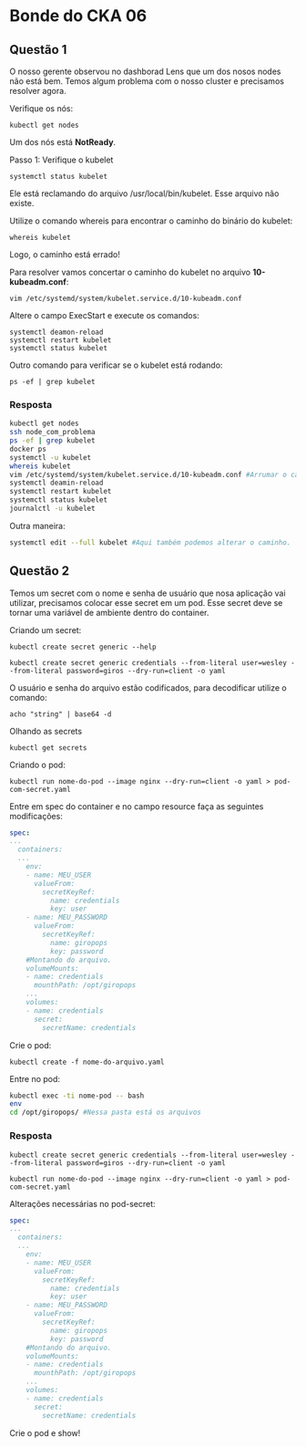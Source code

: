 # Bonde do CKA 06

## Questão 1

O nosso gerente observou no dashborad Lens que um dos nosos nodes não está bem. Temos algum problema com o nosso cluster e precisamos resolver agora.

Verifique os nós:

```
kubectl get nodes
```

Um dos nós está **NotReady**.

Passo 1: Verifique o kubelet

```
systemctl status kubelet
```

Ele está reclamando do arquivo /usr/local/bin/kubelet. Esse arquivo não existe. 

Utilize o comando whereis para encontrar o caminho do binário do kubelet:

```
whereis kubelet
```

Logo, o caminho está errado!

Para resolver vamos concertar o caminho do kubelet no arquivo **10-kubeadm.conf**:

```
vim /etc/systemd/system/kubelet.service.d/10-kubeadm.conf
```

Altere o campo ExecStart e execute os comandos:

```
systemctl deamon-reload
systemctl restart kubelet
systemctl status kubelet
```

Outro comando para verificar se o kubelet está rodando:

```
ps -ef | grep kubelet
```

### Resposta

```bash
kubectl get nodes
ssh node_com_problema
ps -ef | grep kubelet
docker ps
systemctl -u kubelet
whereis kubelet
vim /etc/systemd/system/kubelet.service.d/10-kubeadm.conf #Arrumar o caminho do binário do kubelet
systemctl deamin-reload
systemctl restart kubelet
systemctl status kubelet
journalctl -u kubelet
```

Outra maneira:

```bash
systemctl edit --full kubelet #Aqui também podemos alterar o caminho.
```

## Questão 2

Temos um secret com o nome e senha de usuário que nosa aplicação vai utilizar, precisamos colocar esse secret em um pod. Esse secret deve se tornar uma variável de ambiente dentro do container.

Criando um secret:

```
kubectl create secret generic --help
```

```
kubectl create secret generic credentials --from-literal user=wesley --from-literal password=giros --dry-run=client -o yaml
```

O usuário e senha do arquivo estão codificados, para decodificar utilize o comando:

```
acho "string" | base64 -d
```

Olhando as secrets

```
kubectl get secrets
```

Criando o pod:

```
kubectl run nome-do-pod --image nginx --dry-run=client -o yaml > pod-com-secret.yaml
```

Entre em spec do container e no campo resource faça as seguintes modificações:

```yaml
spec:
...
  containers:
  ...
    env:
    - name: MEU_USER
      valueFrom:
        secretKeyRef:
          name: credentials
          key: user
    - name: MEU_PASSWORD
      valueFrom:
        secretKeyRef:
          name: giropops
          key: password
    #Montando do arquivo.
    volumeMounts:
    - name: credentials
      mounthPath: /opt/giropops
    ...
    volumes: 
    - name: credentials
      secret:
        secretName: credentials
```

Crie o pod:

```
kubectl create -f nome-do-arquivo.yaml
```

Entre no pod:

```bash
kubectl exec -ti nome-pod -- bash
env
cd /opt/giropops/ #Nessa pasta está os arquivos
```

### Resposta

```
kubectl create secret generic credentials --from-literal user=wesley --from-literal password=giros --dry-run=client -o yaml
```

```
kubectl run nome-do-pod --image nginx --dry-run=client -o yaml > pod-com-secret.yaml
```

Alterações necessárias no pod-secret:

```yaml
spec:
...
  containers:
  ...
    env:
    - name: MEU_USER
      valueFrom:
        secretKeyRef:
          name: credentials
          key: user
    - name: MEU_PASSWORD
      valueFrom:
        secretKeyRef:
          name: giropops
          key: password
    #Montando do arquivo.
    volumeMounts:
    - name: credentials
      mounthPath: /opt/giropops
    ...
    volumes: 
    - name: credentials
      secret:
        secretName: credentials
```

Crie o pod e show!
